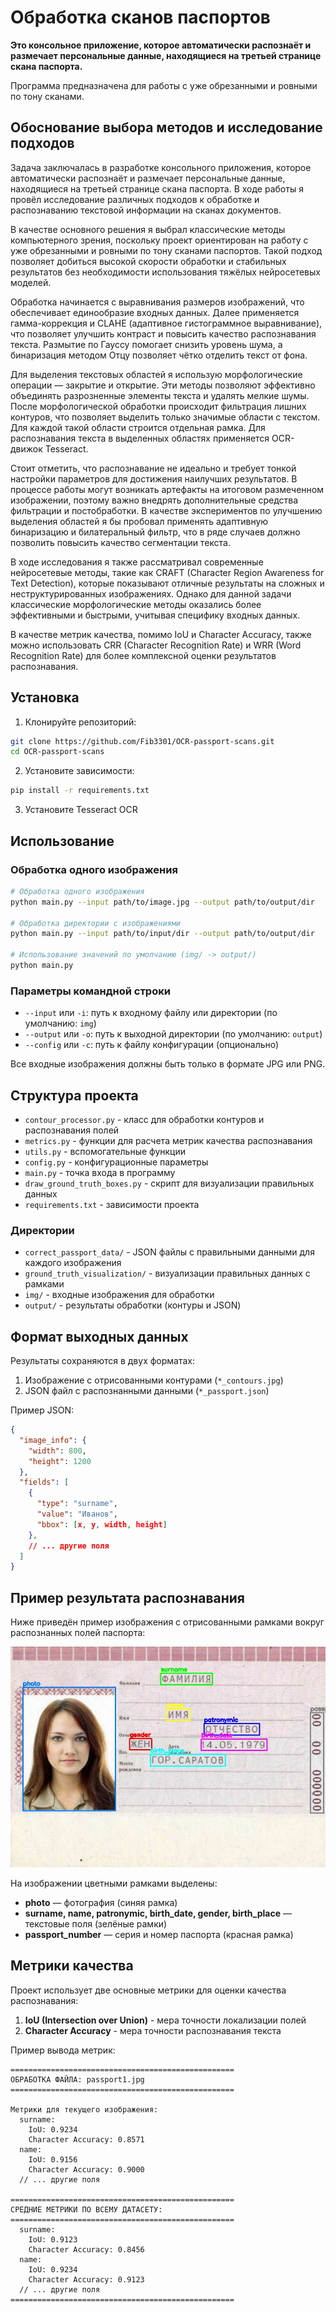# Обработка сканов паспортов

**Это консольное приложение, которое автоматически распознаёт и размечает персональные данные, находящиеся на третьей странице скана паспорта.**

Программа предназначена для работы с уже обрезанными и ровными по тону сканами. 

## Обоснование выбора методов и исследование подходов

Задача заключалась в разработке консольного приложения, которое автоматически распознаёт и размечает персональные данные, находящиеся на третьей странице скана паспорта. В ходе работы я провёл исследование различных подходов к обработке и распознаванию текстовой информации на сканах документов.

В качестве основного решения я выбрал классические методы компьютерного зрения, поскольку проект ориентирован на работу с уже обрезанными и ровными по тону сканами паспортов. Такой подход позволяет добиться высокой скорости обработки и стабильных результатов без необходимости использования тяжёлых нейросетевых моделей.

Обработка начинается с выравнивания размеров изображений, что обеспечивает единообразие входных данных. Далее применяется гамма-коррекция и CLAHE (адаптивное гистограммное выравнивание), что позволяет улучшить контраст и повысить качество распознавания текста. Размытие по Гауссу помогает снизить уровень шума, а бинаризация методом Отцу позволяет чётко отделить текст от фона.

Для выделения текстовых областей я использую морфологические операции — закрытие и открытие. Эти методы позволяют эффективно объединять разрозненные элементы текста и удалять мелкие шумы. После морфологической обработки происходит фильтрация лишних контуров, что позволяет выделить только значимые области с текстом. Для каждой такой области строится отдельная рамка. Для распознавания текста в выделенных областях применяется OCR-движок Tesseract.

Стоит отметить, что распознавание не идеально и требует тонкой настройки параметров для достижения наилучших результатов. В процессе работы могут возникать артефакты на итоговом размеченном изображении, поэтому важно внедрять дополнительные средства фильтрации и постобработки. В качестве экспериментов по улучшению выделения областей я бы пробовал применять адаптивную бинаризацию и билатеральный фильтр, что в ряде случаев должно позволить повысить качество сегментации текста.

В ходе исследования я также рассматривал современные нейросетевые методы, такие как CRAFT (Character Region Awareness for Text Detection), которые показывают отличные результаты на сложных и неструктурированных изображениях. Однако для данной задачи классические морфологические методы оказались более эффективными и быстрыми, учитывая специфику входных данных.

В качестве метрик качества, помимо IoU и Character Accuracy, также можно использовать CRR (Character Recognition Rate) и WRR (Word Recognition Rate) для более комплексной оценки результатов распознавания.

## Установка

1. Клонируйте репозиторий:
```bash
git clone https://github.com/Fib3301/OCR-passport-scans.git
cd OCR-passport-scans
```

2. Установите зависимости:
```bash
pip install -r requirements.txt
```

3. Установите Tesseract OCR 

## Использование

### Обработка одного изображения

```bash
# Обработка одного изображения
python main.py --input path/to/image.jpg --output path/to/output/dir

# Обработка директории с изображениями
python main.py --input path/to/input/dir --output path/to/output/dir

# Использование значений по умолчанию (img/ -> output/)
python main.py
```

### Параметры командной строки

- `--input` или `-i`: путь к входному файлу или директории (по умолчанию: `img`)
- `--output` или `-o`: путь к выходной директории (по умолчанию: `output`)
- `--config` или `-c`: путь к файлу конфигурации (опционально)

Все входные изображения должны быть только в формате JPG или PNG.

## Структура проекта

- `contour_processor.py` - класс для обработки контуров и распознавания полей
- `metrics.py` - функции для расчета метрик качества распознавания
- `utils.py` - вспомогательные функции
- `config.py` - конфигурационные параметры
- `main.py` - точка входа в программу
- `draw_ground_truth_boxes.py` - скрипт для визуализации правильных данных
- `requirements.txt` - зависимости проекта

### Директории

- `correct_passport_data/` - JSON файлы с правильными данными для каждого изображения
- `ground_truth_visualization/` - визуализации правильных данных с рамками
- `img/` - входные изображения для обработки
- `output/` - результаты обработки (контуры и JSON)

## Формат выходных данных

Результаты сохраняются в двух форматах:

1. Изображение с отрисованными контурами (`*_contours.jpg`)
2. JSON файл с распознанными данными (`*_passport.json`)

Пример JSON:
```json
{
  "image_info": {
    "width": 800,
    "height": 1200
  },
  "fields": [
    {
      "type": "surname",
      "value": "Иванов",
      "bbox": [x, y, width, height]
    },
    // ... другие поля
  ]
}
```

## Пример результата распознавания

Ниже приведён пример изображения с отрисованными рамками вокруг распознанных полей паспорта:

![Пример распознавания рамок](https://github.com/Fib3301/OCR-passport-scans/blob/main/ground_truth_visualization/Снимок%20экрана%202025-04-27%20в%2019.39.40_ground_truth.jpg)

На изображении цветными рамками выделены:
- **photo** — фотография (синяя рамка)
- **surname, name, patronymic, birth_date, gender, birth_place** — текстовые поля (зелёные рамки)
- **passport_number** — серия и номер паспорта (красная рамка)

## Метрики качества

Проект использует две основные метрики для оценки качества распознавания:

1. **IoU (Intersection over Union)** - мера точности локализации полей
2. **Character Accuracy** - мера точности распознавания текста

Пример вывода метрик:
```
==================================================
ОБРАБОТКА ФАЙЛА: passport1.jpg
==================================================

Метрики для текущего изображения:
  surname:
    IoU: 0.9234
    Character Accuracy: 0.8571
  name:
    IoU: 0.9156
    Character Accuracy: 0.9000
  // ... другие поля

==================================================
СРЕДНИЕ МЕТРИКИ ПО ВСЕМУ ДАТАСЕТУ:
==================================================
  surname:
    IoU: 0.9123
    Character Accuracy: 0.8456
  name:
    IoU: 0.9234
    Character Accuracy: 0.9123
  // ... другие поля
==================================================
```
